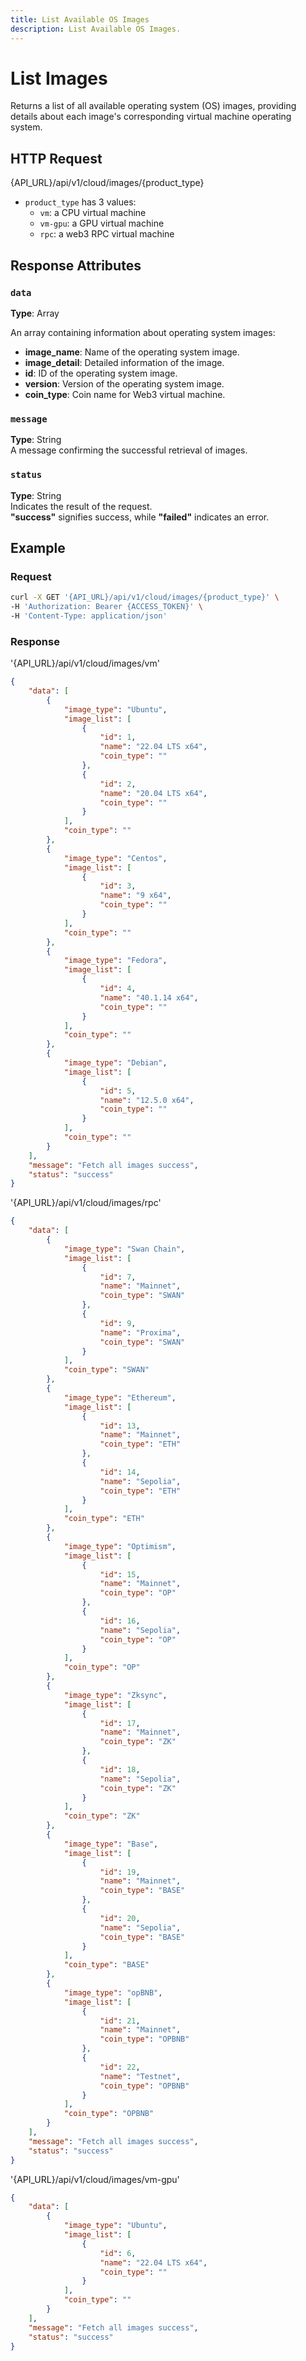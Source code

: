 ```yaml
---
title: List Available OS Images
description: List Available OS Images.
---
```


# List Images

Returns a list of all available operating system (OS) images, providing details about each image's corresponding virtual machine operating system.

## HTTP Request

{API_URL}/api/v1/cloud/images/{product_type}

- `product_type` has 3 values: 
  - `vm`: a CPU virtual machine
  - `vm-gpu`: a GPU virtual machine
  - `rpc`: a web3 RPC virtual machine

## Response Attributes

### `data`

**Type**: Array  

An array containing information about operating system images:

- **image_name**: Name of the operating system image.
- **image_detail**: Detailed information of the image.
- **id**: ID of the operating system image.
- **version**: Version of the operating system image.
- **coin_type**: Coin name for Web3 virtual machine.

### `message`

**Type**: String  
A message confirming the successful retrieval of images.

### `status`

**Type**: String  
Indicates the result of the request.  
**"success"** signifies success, while **"failed"** indicates an error.

## Example

### Request

```bash
curl -X GET '{API_URL}/api/v1/cloud/images/{product_type}' \
-H 'Authorization: Bearer {ACCESS_TOKEN}' \
-H 'Content-Type: application/json'
```
### Response

'{API_URL}/api/v1/cloud/images/vm'

```json
{
    "data": [
        {
            "image_type": "Ubuntu",
            "image_list": [
                {
                    "id": 1,
                    "name": "22.04 LTS x64",
                    "coin_type": ""
                },
                {
                    "id": 2,
                    "name": "20.04 LTS x64",
                    "coin_type": ""
                }
            ],
            "coin_type": ""
        },
        {
            "image_type": "Centos",
            "image_list": [
                {
                    "id": 3,
                    "name": "9 x64",
                    "coin_type": ""
                }
            ],
            "coin_type": ""
        },
        {
            "image_type": "Fedora",
            "image_list": [
                {
                    "id": 4,
                    "name": "40.1.14 x64",
                    "coin_type": ""
                }
            ],
            "coin_type": ""
        },
        {
            "image_type": "Debian",
            "image_list": [
                {
                    "id": 5,
                    "name": "12.5.0 x64",
                    "coin_type": ""
                }
            ],
            "coin_type": ""
        }
    ],
    "message": "Fetch all images success",
    "status": "success"
}
```

'{API_URL}/api/v1/cloud/images/rpc'

```json
{
    "data": [
        {
            "image_type": "Swan Chain",
            "image_list": [
                {
                    "id": 7,
                    "name": "Mainnet",
                    "coin_type": "SWAN"
                },
                {
                    "id": 9,
                    "name": "Proxima",
                    "coin_type": "SWAN"
                }
            ],
            "coin_type": "SWAN"
        },
        {
            "image_type": "Ethereum",
            "image_list": [
                {
                    "id": 13,
                    "name": "Mainnet",
                    "coin_type": "ETH"
                },
                {
                    "id": 14,
                    "name": "Sepolia",
                    "coin_type": "ETH"
                }
            ],
            "coin_type": "ETH"
        },
        {
            "image_type": "Optimism",
            "image_list": [
                {
                    "id": 15,
                    "name": "Mainnet",
                    "coin_type": "OP"
                },
                {
                    "id": 16,
                    "name": "Sepolia",
                    "coin_type": "OP"
                }
            ],
            "coin_type": "OP"
        },
        {
            "image_type": "Zksync",
            "image_list": [
                {
                    "id": 17,
                    "name": "Mainnet",
                    "coin_type": "ZK"
                },
                {
                    "id": 18,
                    "name": "Sepolia",
                    "coin_type": "ZK"
                }
            ],
            "coin_type": "ZK"
        },
        {
            "image_type": "Base",
            "image_list": [
                {
                    "id": 19,
                    "name": "Mainnet",
                    "coin_type": "BASE"
                },
                {
                    "id": 20,
                    "name": "Sepolia",
                    "coin_type": "BASE"
                }
            ],
            "coin_type": "BASE"
        },
        {
            "image_type": "opBNB",
            "image_list": [
                {
                    "id": 21,
                    "name": "Mainnet",
                    "coin_type": "OPBNB"
                },
                {
                    "id": 22,
                    "name": "Testnet",
                    "coin_type": "OPBNB"
                }
            ],
            "coin_type": "OPBNB"
        }
    ],
    "message": "Fetch all images success",
    "status": "success"
}
```

'{API_URL}/api/v1/cloud/images/vm-gpu'

```json
{
    "data": [
        {
            "image_type": "Ubuntu",
            "image_list": [
                {
                    "id": 6,
                    "name": "22.04 LTS x64",
                    "coin_type": ""
                }
            ],
            "coin_type": ""
        }
    ],
    "message": "Fetch all images success",
    "status": "success"
}
```
